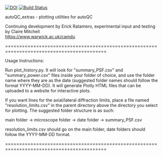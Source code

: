 [![DOI](https://zenodo.org/badge/175026051.svg)](https://zenodo.org/badge/latestdoi/175026051) [![Build Status](https://travis-ci.com/erickmartins/autoQC_extras.svg?branch=master)](https://travis-ci.com/erickmartins/autoQC_extras)



autoQC_extras - plotting utilities for autoQC 


Continuing development by Erick Ratamero, experimental input and testing by Claire Mitchell  
https://www.warwick.ac.uk/camdu


==========================================================================================

Usage Instructions:

Run plot_history.py. It will look for "summary_PSF.csv" and "summary_power.csv" files inside
your folder of choice, and use the folder name where they are as the date (suggested folder names
should follow the format YYYY-MM-DD). It will generate Plotly HTML files that can be uploaded
to a website for interactive plots.  

If you want lines for the axial/lateral diffraction limits, place a file named "resolution_limits.csv"
in the parent directory above the directory you select for plotting. The suggested folder structure
is as such:  

main folder -> microscope folder -> date folder -> summary_PSF.csv  

resolution_limits.csv should go on the main folder, date folders should follow the YYYY-MM-DD format.  



==========================================================================================





